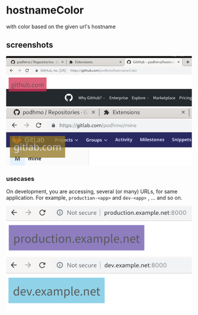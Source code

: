 # hostnameColor
with color based on the given url's hostname

## screenshots

![on github](./images/00github.png)
![on gitlab](./images/01gitlab.png)

### usecases

On development, you are accessing, several (or many) URLs, for same application.
For example, `production-<app>` and `dev-<app>` , ... and so on.

![production-example.net](./images/11production.png)
![dev-example.net](./images/10dev.png)
